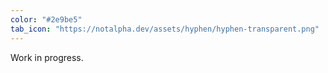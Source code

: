```yaml
---
color: "#2e9be5"
tab_icon: "https://notalpha.dev/assets/hyphen/hyphen-transparent.png"
---
```

Work in progress.